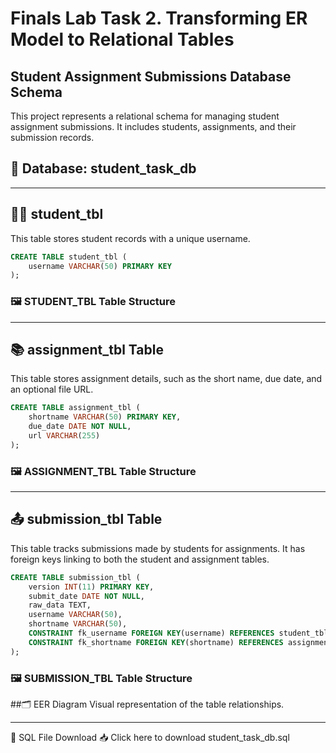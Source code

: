 # Finals Lab Task 2. Transforming ER Model to Relational Tables

## Student Assignment Submissions Database Schema
This project represents a relational schema for managing student assignment submissions.
It includes students, assignments, and their submission records.


## 🧱 Database: student_task_db
---
## 👨‍🎓 student_tbl
This table stores student records with a unique username.

```sql
CREATE TABLE student_tbl (
    username VARCHAR(50) PRIMARY KEY
);
```
### 🖼️ STUDENT_TBL Table Structure


---
## 📚 assignment_tbl Table
This table stores assignment details, such as the short name, due date, and an optional file URL.
```sql
CREATE TABLE assignment_tbl (
    shortname VARCHAR(50) PRIMARY KEY,
    due_date DATE NOT NULL,
    url VARCHAR(255)
);
```
### 🖼️ ASSIGNMENT_TBL Table Structure

---
## 📤 submission_tbl Table
This table tracks submissions made by students for assignments.
It has foreign keys linking to both the student and assignment tables.

```sql
CREATE TABLE submission_tbl (
    version INT(11) PRIMARY KEY,
    submit_date DATE NOT NULL,
    raw_data TEXT,
    username VARCHAR(50),
    shortname VARCHAR(50),
    CONSTRAINT fk_username FOREIGN KEY(username) REFERENCES student_tbl(username),
    CONSTRAINT fk_shortname FOREIGN KEY(shortname) REFERENCES assignment_tbl(shortname)
);
```
### 🖼️ SUBMISSION_TBL Table Structure

##🗂️ EER Diagram
Visual representation of the table relationships.

---
💾 SQL File Download
📥 Click here to download student_task_db.sql
